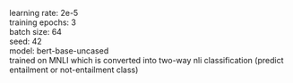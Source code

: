 learning rate: 2e-5  
training epochs: 3  
batch size: 64  
seed: 42  
model: bert-base-uncased  
trained on MNLI which is converted into two-way nli classification (predict entailment or not-entailment class)